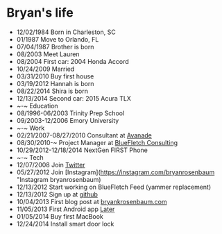 Bryan's life
===============

- 12/02/1984 Born in Charleston, SC
- 01/1987 Move to Orlando, FL
- 07/04/1987 Brother is born
- 08/2003 Meet Lauren
- 08/2004 First car: 2004 Honda Accord
- 10/24/2009 Married
- 03/31/2010 Buy first house
- 03/19/2012 Hannah is born
- 08/22/2014 Shira is born
- 12/13/2014 Second car: 2015 Acura TLX
- ~-~ Education
- 08/1996-06/2003 Trinity Prep School
- 09/2003-12/2006 Emory University
- ~-~ Work
- 02/21/2007-08/27/2010 Consultant at [Avanade](http://www.avanade.com "Avanade")
- 08/30/2010-~ Project Manager at [BlueFletch Consulting](http://bluefletch.com "BlueFletch Mobile Consulting")
- 10/29/2012-12/18/2014 NextGen FIRST Phone
- ~-~ Tech
- 12/07/2008 Join [Twitter](https://twitter.com/bryanrosenbaum "Twitter @bryanrosenbaum")
- 05/27/2012 Join [Instagram](https://instagram.com/bryanrosenbaum "Instagram bryanrosenbaum)
- 12/13/2012 Start working on BlueFletch Feed (yammer replacement)
- 12/13/2012 Sign up at [github](https://github.com/bryanro "Bryan's github")
- 10/04/2013 First blog post at [bryankrosenbaum.com](http://bryankrosenbaum.com "The Technical PM | Project Manager, Technologist, and Programming Hobbyist")
- 11/05/2013 First Android app [Later](https://play.google.com/store/apps/details?id=com.bryankrosenbaum.later&hl=en "Later")
- 01/05/2014 Buy first MacBook
- 12/24/2014 Install smart door lock

